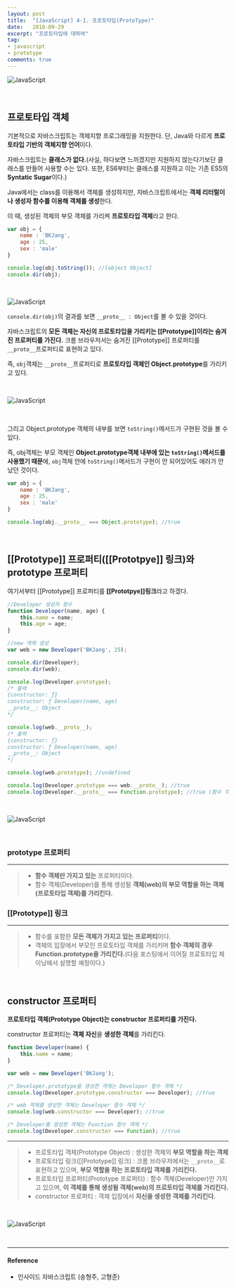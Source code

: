 ```yaml
---
layout: post
title:  "[JavaScript] 4-1. 프로토타입(ProtoType)"
date:   2018-09-29
excerpt: "프로토타입에 대하여"
tag:
- javascript
- prototype
comments: true
---
```


![JavaScript](/assets/img/es5.png)

<br/>

## 프로토타입 객체

기본적으로 자바스크립트는 객체지향 프로그래밍을 지원한다. 단, Java와 다르게 **프로토타입 기반의 객체지향 언어**이다.

자바스크립트는 **클래스가 없다.**(사실, 하다보면 느끼겠지만 지원하지 않는다기보단 클래스를 만들어 사용할 수는 있다. 또한, ES6부터는 클래스를 지원하고 이는 기존 ES5의 **Syntatic Sugar**이다.)

Java에서는 class를 이용해서 객체를 생성하지만, 자바스크립트에서는 **객체 리터럴이나 생성자 함수를 이용해 객체를 생성**한다.

이 때, 생성된 객체의 부모 객체를 가리켜 **프로토타입 객체**라고 한다.


```javascript
var obj = {
    name : 'BKJang',
    age : 25,
    sex : 'male'
}

console.log(obj.toString()); //[object Object]
console.dir(obj);
```
<br/>

![JavaScript](/assets/img/js_prototype1.png)

`console.dir(obj)`의 결과를 보면 `__proto__ : Object`를 볼 수 있을 것이다.

자바스크립트의 **모든 객체는 자신의 프로토타입을 가리키는 [[Prototype]]이라는 숨겨진 프로퍼티를 가진다.**
크롬 브라우저서는 숨겨진 [[Prototype]] 프로퍼티를 `__proto__`프로퍼티로 표현하고 있다. 

즉, `obj`객체는 `__proto__`프로퍼티로 **프로토타입 객체인 Object.prototype**를 가리키고 있다.

<br/>

![JavaScript](/assets/img/js_prototype2.png)

<br/>

그리고 Object.prototype 객체의 내부를 보면 `toString()`메서드가 구현된 것을 볼 수 있다.

즉, obj객체는 부모 객체인 **Object.prototype객체 내부에 있는 `toString()`메서드를 사용했기 때문**에, `obj`객체 안에 `toString()`메서드가 구현이 안 되어있어도 에러가 안났던 것이다.

```javascript
var obj = {
    name : 'BKJang',
    age : 25,
    sex : 'male'
}

console.log(obj.__proto__ === Object.prototype); //true
```

<br/>

## [[Prototype]] 프로퍼티([[Prototpye]] 링크)와 prototype 프로퍼티

여기서부터 [[Prototype]] 프로퍼티를 **[[Prototpye]]링크**라고 하겠다.

```javascript
//Developer 생성자 함수
function Developer(name, age) {
    this.name = name;
    this.age = age;
}

//new 객체 생성
var web = new Developer('BKJang', 25);

console.dir(Developer);
console.dir(web);

console.log(Developer.prototype); 
/* 출력
{constructor: ƒ}
constructor: ƒ Developer(name, age)
__proto__: Object
*/

console.log(web.__proto__);
/* 출력
{constructor: ƒ}
constructor: ƒ Developer(name, age)
__proto__: Object
*/

console.log(web.prototype); //undefined

console.log(Developer.prototype === web.__proto__); //true
console.log(Developer.__proto__ === Function.prototype); //true (함수 객체의 __proto__([[Prototype]]링크))는 Function.prototype을 가리킨다.
```
<br/>

![JavaScript](/assets/img/js_prototype3.png)

<br/>

### prototype 프로퍼티

---

> * **함수 객체만 가지고 있는** 프로퍼티이다.
> * 함수 객체(Developer)를 통해 생성될 **객체(web)의 부모 역할을 하는 객체(프로토타입 객체)를 가리킨다.**

### [[Prototype]] 링크

---

> * 함수를 포함한 **모든 객체가 가지고 있는 프로퍼티**이다.
> * 객체의 입장에서 부모인 프로토타입 객체를 가리키며 **함수 객체의 경우 Function.prototype을 가리킨다.**(다음 포스팅에서 이어질 프로토타입 체이닝에서 설명할 예정이다.)

<br/>

## constructor 프로퍼티

**프로토타입 객체(Prototype Object)는 constructor 프로퍼티를 가진다.**

constructor 프로퍼티는 **객체 자신**을 **생성한 객체**를 가리킨다.

```javascript
function Developer(name) {
    this.name = name;
}

var web = new Developer('BKJang');

/* Developer.prototype을 생성한 객체는 Developer 함수 객체 */
console.log(Developer.prototype.constructor === Developer); //true

/* web 객체를 생성한 객체는 Developer 함수 객체 */
console.log(web.constructor === Developer); //true

/* Developer를 생성한 객체는 Function 함수 객체 */
console.log(Developer.constructor === Function); //true
```

---

> * 프로토타입 객체(Prototype Object) : 생성한 객체의 **부모 역할을 하는 객체**
> * 프로토타입 링크([[Prototype]] 링크) : 크롬 브라우저에서는 `__proto__`로 표현하고 있으며, **부모 역할을 하는 프로토타입 객체를 가리킨다.**
> * 프로토타입 프로퍼티(Prototype 프로퍼티) : 함수 객체(Developer)만 가지고 있으며, **이 객체를 통해 생성될 객체(web)의 프로토타입 객체를 가리킨다.**
> * constructor 프로퍼티 : 객체 입장에서 **자신을 생성한 객체를 가리킨다.**

<br/> 

![JavaScript](/assets/img/js_prototype4.png)

<br/>

* * *
#### Reference
- 인사이드 자바스크립트 (송형주, 고형준)